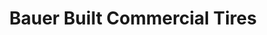 ---
title: "Bauer Built Commercial Tires"
url: /saint-paul/bauer-built-commercial-tires/
shop: Reifen
---